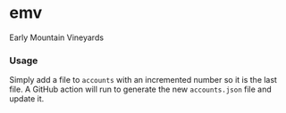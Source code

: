 # emv

Early Mountain Vineyards

### Usage

Simply add a file to `accounts` with an incremented number so it is the last file. A GitHub action will run to generate the new `accounts.json` file and update it. 
